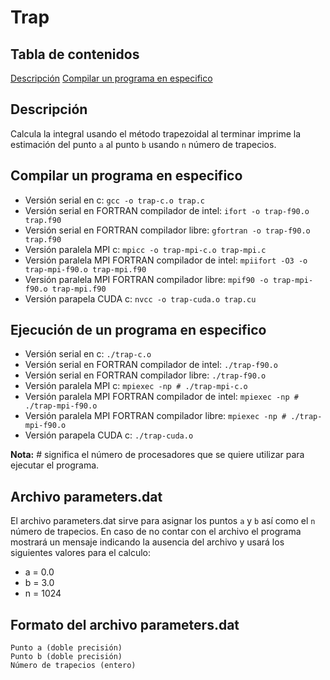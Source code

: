 # Trap

## Tabla de contenidos

[Descripción](##Descripción)
[Compilar un programa en especifico](##Compilar)


## Descripción

Calcula la integral usando el método trapezoidal al terminar imprime la estimación del punto `a` al punto `b` usando `n` número de trapecios.

## Compilar un programa en especifico

- Versión serial en c: `gcc -o trap-c.o trap.c`
- Versión serial en FORTRAN compilador de intel: `ifort -o trap-f90.o trap.f90`
- Versión serial en FORTRAN compilador libre: `gfortran -o trap-f90.o trap.f90`
- Versión paralela MPI c: `mpicc -o trap-mpi-c.o trap-mpi.c`
- Versión paralela MPI FORTRAN compilador de intel: `mpiifort -O3 -o trap-mpi-f90.o trap-mpi.f90`
- Versión paralela MPI FORTRAN compilador libre: `mpif90 -o trap-mpi-f90.o trap-mpi.f90`
- Versión parapela CUDA c: `nvcc -o trap-cuda.o trap.cu`

## Ejecución de un programa en especifico

- Versión serial en c: `./trap-c.o`
- Versión serial en FORTRAN compilador de intel: `./trap-f90.o`
- Versión serial en FORTRAN compilador libre: `./trap-f90.o`
- Versión paralela MPI c: `mpiexec -np # ./trap-mpi-c.o`
- Versión paralela MPI FORTRAN compilador de intel: `mpiexec -np # ./trap-mpi-f90.o`
- Versión paralela MPI FORTRAN compilador libre: `mpiexec -np # ./trap-mpi-f90.o`
- Versión parapela CUDA c: `./trap-cuda.o`

**Nota:** # significa el número de procesadores que se quiere utilizar para ejecutar el programa.

## Archivo parameters.dat

El archivo parameters.dat sirve para asignar los puntos `a` y `b` así como el `n` número de trapecios. En caso de no contar con el archivo el programa mostrará un mensaje indicando la ausencia del archivo y usará los siguientes valores para el calculo:

* a = 0.0
* b = 3.0
* n = 1024

## Formato del archivo parameters.dat

```
Punto a (doble precisión)
Punto b (doble precisión)
Número de trapecios (entero)

```